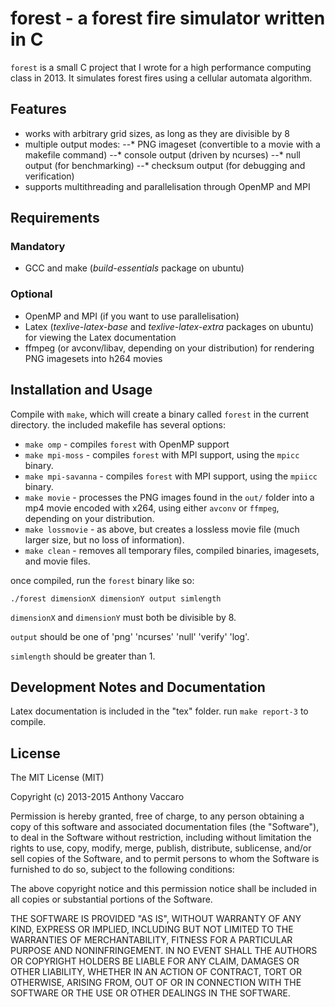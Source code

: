 # forest - a forest fire simulator written in C


`forest` is a small C project that I wrote for a high performance computing class in 2013.
It simulates forest fires using a cellular automata algorithm.

## Features

 * works with arbitrary grid sizes, as long as they are divisible by 8
 * multiple output modes:
 --* PNG imageset (convertible to a movie with a makefile command)
 --* console output (driven by ncurses)
 --* null output (for benchmarking)
 --* checksum output (for debugging and verification)
 * supports multithreading and parallelisation through OpenMP and MPI


## Requirements

### Mandatory

 * GCC and make (*build-essentials* package on ubuntu)

### Optional

 * OpenMP and MPI (if you want to use parallelisation)
 * Latex (*texlive-latex-base* and *texlive-latex-extra* packages on ubuntu) for viewing the Latex documentation
 * ffmpeg (or avconv/libav, depending on your distribution) for rendering PNG imagesets into h264 movies


## Installation and Usage

Compile with `make`, which will create a binary called `forest` in the current directory.
the included makefile has several options:

 * `make omp` - compiles `forest` with OpenMP support
 * `make mpi-moss` - compiles `forest` with MPI support, using the `mpicc` binary.
 * `make mpi-savanna` - compiles `forest` with MPI support, using the `mpiicc` binary.
 * `make movie` - processes the PNG images found in the `out/` folder into a mp4 movie encoded with x264, using either `avconv` or `ffmpeg`, depending on your distribution.
 * `make lossmovie` - as above, but creates a lossless movie file (much larger size, but no loss of information).
 * `make clean` - removes all temporary files, compiled binaries, imagesets, and movie files.

once compiled, run the `forest` binary like so:

`./forest dimensionX dimensionY output simlength`

`dimensionX` and `dimensionY` must both be divisible by 8.

`output` should be one of 'png' 'ncurses' 'null' 'verify' 'log'.

`simlength` should be greater than 1.

## Development Notes and Documentation

Latex documentation is included in the "tex" folder. run `make report-3` to compile.


## License

The MIT License (MIT)

Copyright (c) 2013-2015 Anthony Vaccaro

Permission is hereby granted, free of charge, to any person obtaining a copy of this software and associated documentation files (the "Software"), to deal in the Software without restriction, including without limitation the rights to use, copy, modify, merge, publish, distribute, sublicense, and/or sell copies of the Software, and to permit persons to whom the Software is furnished to do so, subject to the following conditions:

The above copyright notice and this permission notice shall be included in all copies or substantial portions of the Software.

THE SOFTWARE IS PROVIDED "AS IS", WITHOUT WARRANTY OF ANY KIND, EXPRESS OR IMPLIED, INCLUDING BUT NOT LIMITED TO THE WARRANTIES OF MERCHANTABILITY, FITNESS FOR A PARTICULAR PURPOSE AND NONINFRINGEMENT. IN NO EVENT SHALL THE AUTHORS OR COPYRIGHT HOLDERS BE LIABLE FOR ANY CLAIM, DAMAGES OR OTHER LIABILITY, WHETHER IN AN ACTION OF CONTRACT, TORT OR OTHERWISE, ARISING FROM, OUT OF OR IN CONNECTION WITH THE SOFTWARE OR THE USE OR OTHER DEALINGS IN THE SOFTWARE.

